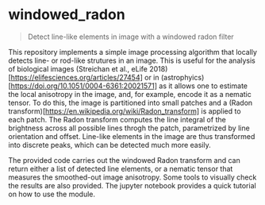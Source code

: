 # windowed_radon
> Detect line-like elements in image with a windowed radon filter

This repository implements a simple image processing algorithm that locally detects line- or rod-like strutures in an image. This is useful for the analysis of biological images (Streichan et al., eLife 2018)[https://elifesciences.org/articles/27454] or in (astrophyics)[https://doi.org/10.1051/0004-6361:20021571] as it allows one to estimate the local anisotropy in the image, and, for example, encode it as a nematic tensor. To do this, the image is partitioned into small patches and a (Radon transform)[https://en.wikipedia.org/wiki/Radon_transform] is applied to each patch. The Radon transform computes the line integral of the brightness across all possible lines throgh the patch, parametrized by line orientation and offset. Line-like elements in the image are thus transformed into discrete peaks, which can be detected much more easily.

The provided code carries out the windowed Radon transform and can return either a list of detected line elements, or a nematic tensor that measures the smoothed-out image anisotropy. Some tools to visually check the results are also provided. The jupyter notebook provides a quick tutorial on how to use the module.
